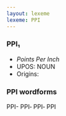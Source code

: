 ```yaml
---
layout: lexeme
lexeme: PPI
---
```


###  PPI₁

* _Points Per Inch_
* UPOS:  NOUN
* Origins: 


### PPI wordforms

PPI-
PPI‐
PPI‑
PPI

